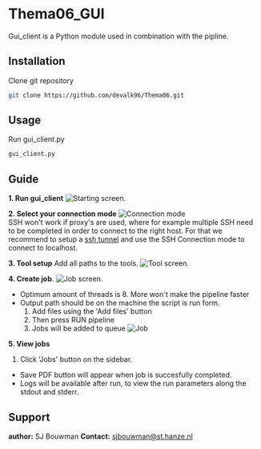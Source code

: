 # Thema06_GUI
Gui_client is a Python module used in combination with the pipline.

## Installation

Clone git repository 

```bash
git clone https://github.com/devalk96/Thema06.git
```

## Usage
Run gui_client.py
```bash
gui_client.py
```

## Guide
**1. Run gui_client**
![Starting screen](https://i.imgur.com/Epryhmt.png "Starting screen"). 

**2. Select your connection mode**
![Connection mode](https://i.imgur.com/JgskLTD.png "Connection mode")  
SSH won't work if proxy's are used, where for example multiple SSH need to be completed in order to connect to the right host. For that we recommend to setup a [ssh tunnel](https://linuxize.com/post/how-to-setup-ssh-tunneling/ "ssh tunnel") and use the SSH Connection mode to connect to localhost. 

**3. Tool setup**
Add all paths to the tools. 
![Tool screen](https://i.imgur.com/gV0UZkb.png "Tool screen"). 

**4. Create job**. 
![Job screen](https://i.imgur.com/HVseMff.png "Job screen"). 
-  Optimum amount of threads is 8. More won't make the pipeline faster
- Output path should be on the machine the script is run form. 
	1. Add files using the 'Add files' button
	2. Then press RUN pipeline
	3. Jobs will be added to queue 
![Job](https://i.imgur.com/X4voQQf.png "Job")

**5. View jobs**
1. Click 'Jobs' button on the sidebar.
- Save PDF button will appear when job is succesfully completed.
- Logs will be available after run, to view the run parameters along the stdout and stderr.

## Support
**author:** SJ Bouwman
**Contact:** sjbouwman@st.hanze.nl


